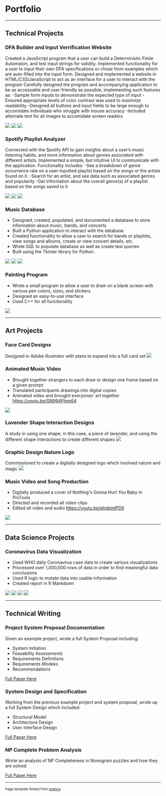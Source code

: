 # Portfolio


---


## Technical Projects


### DFA Builder and Input Verrification Website
Created a JavaScript program that a user can build a Deterministic Finite Automaton, and test input strings for validity.
Implemented functionality for a user to input their own DFA specifications or chose from examples which are auto-filled into the input form.
Designed and implemented a website in HTML/CSS/JavaScript to act as an interface for a user to interact with the program
Carefully designed the program and accompanying application to be as accessable and user-friendly as possible, implementing such features as:
-Sample form inputs to demonstrate the expected type of input
-Ensured appropriate levels of color contrast was used to maximize readability
-Designed all buttons and input fields to be large enough to accomidate individuals who struggle with mouse accuracy
-Included alternate text for all images to accomidate screen readers

<img src="images/dfa1.png?raw=true"/>
<img src="images/dfa2.png?raw=true"/>
<img src="images/dfa3.png?raw=true"/>


### Spotify Playlist Analyzer
Connected with the Spotify API to gain insights about a user’s music listening habits, and more information about genres associated with different artists. Implemented a simple, but intuitive UI to communicate with the application.
Functionality includes: 
-See a breakdown of genre occurrence rate on a user-inputted playlist based on the songs or the artists found on it.
-Search for an artist, and see data such as associated genres and popularity
-Get information about the overall genre(s) of a playlist based on the songs saved to it

<img src="images/spot01.png?raw=true"/>
<img src="images/spot02.png?raw=true"/>
<img src="images/spot03.png?raw=true"/>


### Music Database
- Designed, created, populated, and documented a database to store information about music, bands, and concerts
- Built a Python application to interact with the database
- Created functionality to allow a user to search for bands or playlists, view songs and albums, create or view concert details, etc.
- Wrote SQL to populate database as well as create test queries
- Built using the Tkinter library for Python
<img src="images/db01.png?raw=true"/>
<img src="images/db02.png?raw=true"/>
<img src="images/db03.png?raw=true"/>


### Painting Program
- Wrote a small program to allow a user to draw on a blank screen with various pen colors, sizes, and stickers
- Designed an easy-to-use interface
- Used C++  for all functionality
<img src="images/painterProject.png?raw=true"/>



---



## Art Projects


### Face Card Designs
Designed in Adobe Illustrator with plans to expand into a full card set
<img src="images/CardArt.jpg?raw=true"/>


### Animated Music Video
- Brought together strangers to each draw or design one frame based on a given prompt
- Translated participants drawings into digital copies
- Animated video and brought everyones' art together
https://youtu.be/SN994PIem64
<img src="images/amv01.png?raw=true"/>


### Lavender Shape Interaction Designs
A study in using one shape, in this case, a piece of lavender, and using the different shape interactions to create different shapes
<img src="images/LavenderArt.png?raw=true"/>


### Graphic Design Nature Logo
Commissioned to create a digitally designed logo which involved nature and magic
<img src="images/magicVineDrawing.jpg?raw=true"/>


### Music Video and Song Production
- Digitally produced a cover of Nothing's Gonna Hurt You Baby in ProTools
- Directed and recorded all video clips
- Edited all video and audio 
https://youtu.be/ehgbjntPDtI
<img src="images/mv1.png?raw=true"/>



---



## Data Science Projects


### Coronavirus Data Visualization 
- Used WHO daily Coronavirus case data to create various visualizations
- Processed over 1,000,000 rows of data in order to find meaningful data conclusions
- Used R logic to mutate data into usable information
- Created report in R Markdown
<img src="images/cv3.png?raw=true"/>
<img src="images/cv4.png?raw=true"/>
<img src="images/cv1.png?raw=true"/>
<img src="images/cv2.png?raw=true"/>



---



## Technical Writing


### Project System Proposal Documentation
Given an example project, wrote a full System Proposal including: 
- System initiation
- Feasability Assessments
- Requirements Definitions
- Requirements Modeks
- Recommendations 

[Full Paper Here](/pdf/SystemProposal.pdf)



### System Design and Specification
Working from the previous example project and system proposal, wrote up a full System Design which included: 
- Structural Model
- Architecture Design
- User Interface Design

[Full Paper Here](/pdf/SystemDesign.pdf)



### NP Complete Problem Analysis
Wrote an analysis of NP Completeness in Nonogram puzzles and how they are solved

[Full Paper Here](/pdf/NPProblemPaper.pdf)



---



<p style="font-size:11px">Page template forked from <a href="https://github.com/evanca/quick-portfolio">evanca</a></p>
<!-- Remove above link if you don't want to attibute -->
